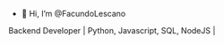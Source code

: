- 👋 Hi, I’m @FacundoLescano

Backend Developer | Python, Javascript, SQL, NodeJS |

<!---
FacundoLescano/FacundoLescano is a ✨ special ✨ repository because its `README.md` (this file) appears on your GitHub profile.
You can click the Preview link to take a look at your changes.
--->
